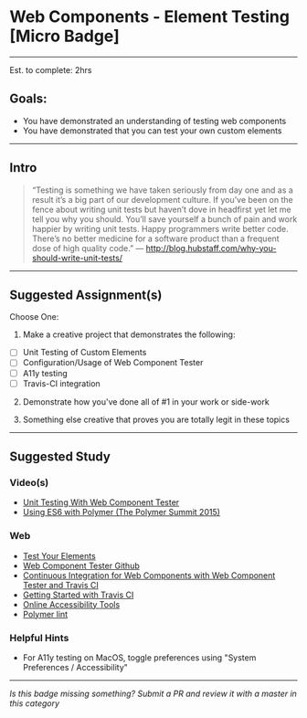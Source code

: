 # Web Components - Element Testing [Micro Badge]

-----

Est. to complete: 2hrs

## Goals:

- You have demonstrated an understanding of testing web components
- You have demonstrated that you can test your own custom elements

-----

## Intro

> “Testing is something we have taken seriously from day one and as a result it’s a big part of our development culture. If you’ve been on the fence about writing unit tests but haven’t dove in headfirst yet let me tell you why you should. You’ll save yourself a bunch of pain and work happier by writing unit tests. Happy programmers write better code. There’s no better medicine for a software product than a frequent dose of high quality code.” ― http://blog.hubstaff.com/why-you-should-write-unit-tests/

-----

## Suggested Assignment(s)

Choose One:

1) Make a creative project that demonstrates the following:
- [ ] Unit Testing of Custom Elements
- [ ] Configuration/Usage of Web Component Tester
- [ ] A11y testing
- [ ] Travis-CI integration

2) Demonstrate how you've done all of #1 in your work or side-work

3) Something else creative that proves you are totally legit in these topics

---------------

## Suggested Study

### Video(s)
- [Unit Testing With Web Component Tester](https://www.youtube.com/watch?v=YBNBr9ECXLo)
- [Using ES6 with Polymer (The Polymer Summit 2015)](https://youtu.be/bX3_tN23M_Y?t=14m26s)

### Web
- [Test Your Elements](https://www.polymer-project.org/2.0/docs/tools/tests)
- [Web Component Tester Github](https://github.com/Polymer/web-component-tester)
- [Continuous Integration for Web Components with Web Component Tester and Travis CI](https://www.jamiestarke.com/2015/06/10/continuous-integration-polymer-web-component-tester-travis-ci/)
- [Getting Started with Travis CI](https://docs.travis-ci.com/user/getting-started/)
- [Online Accessibility Tools](https://accessibility.huit.harvard.edu/tools)
- [Polymer lint](https://www.polymer-project.org/2.0/docs/tools/polymer-cli-commands#lint)

### Helpful Hints

- For A11y testing on MacOS, toggle preferences using "System Preferences / Accessibility"

-----

  *Is this badge missing something? Submit a PR and review it with a master in this category*
